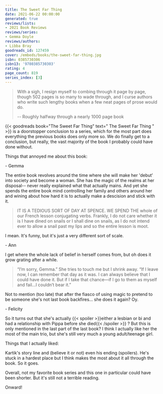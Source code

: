```yaml
---
title: The Sweet Far Thing
date: 2021-06-22 00:00:00
generated: true
reviews/lists:
- 2021 Book Reviews
reviews/series:
- Gemma Doyle
reviews/authors:
- Libba Bray
goodreads_id: 127459
cover: /embeds/books/the-sweet-far-thing.jpg
isbn: 0385730306
isbn13: '9780385730303'
rating: 4
page_count: 819
series_index: [3]
---
```

>  With a sigh, I resign myself to combing through it page by page, though 502 
> pages is so many to wade through, and I curse authors who write such lengthy 
> books when a few neat pages of prose would do.  
> 
>  -- Roughly halfway through a nearly 1000 page book  

<!--more-->

{{< goodreads book="The Sweet Far Thing" text=" The Sweet Far Thing " >}} is a doorstopper conclusion to a series, which for the most part does everything the previous books does only more so. We do finally get to a conclusion, but really, the vast majority of the book I probably could have done without.  

Things that annoyed me about this book:  

\- Gemma  

The entire book revolves around the time where she will make her 'debut' into society and become a woman. She has the magic of the realms at her disposal-- never really explained what that actually mains. And yet she spends the entire book mind controlling her family and others around her and wining about how hard it is to actually make a descision and stick with it.  

> IT IS A TEDIOUS SORT OF DAY AT SPENCE. WE SPEND THE whole of our French 
> lesson conjugating verbs. Frankly, I do not care whether it is I have dined 
> on snails or I shall dine on snails, as I do not intend ever to allow a 
> snail past my lips and so the entire lesson is moot.

I mean. It's funny, but it's just a very different sort of scale.  

\- Ann  

I get where the whole lack of belief in herself comes from, but oh does it grow grating after a while.  

>  “I’m sorry, Gemma.” She tries to touch me but I shrink away. “If I leave 
> now, I can remember that day as it was. I can always believe that I could 
> have done it. But if I take that chance—if I go to them as myself and fail…I 
> couldn’t bear it.”  

Not to mention (too late) that after the fiasco of using magic to pretend to be someone she's not last book backfires... she does it again? Oy.  

\- Felicity  

So it turns out that she's actually  {{< spoiler >}}either a lesbian or bi and had a relationship with Pippa before she died{{< /spoiler >}}  ? But this is only mentioned in the last part of the last book? I think I actually like her the most of the main trio, but she's still very much a young adult/teenage girl.  

Things that I actually liked:  

Kartik's story line and (believe it or not) even his ending (spoilers). He's stuck in a hardest place but I think makes the most about it all through the book. So it goes.  

Overall, not my favorite book series and this one in particular could have been shorter. But it's still not a terrible reading.  

Onward!